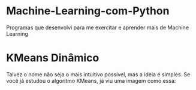 # Machine-Learning-com-Python

Programas que desenvolvi para me exercitar e aprender mais de Machine Learning

# KMeans Dinâmico

Talvez o nome não seja o mais intuitivo possível, mas a ideia é simples. Se você já estudou o algoritmo KMeans, já viu uma imagem como essa: 

